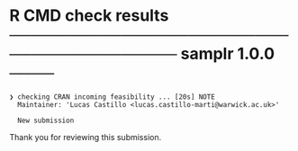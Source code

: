 # R CMD check results ──────────────────────────────────────── samplr 1.0.0 ────
```
❯ checking CRAN incoming feasibility ... [20s] NOTE
  Maintainer: 'Lucas Castillo <lucas.castillo-marti@warwick.ac.uk>'
  
  New submission
```
Thank you for reviewing this submission. 